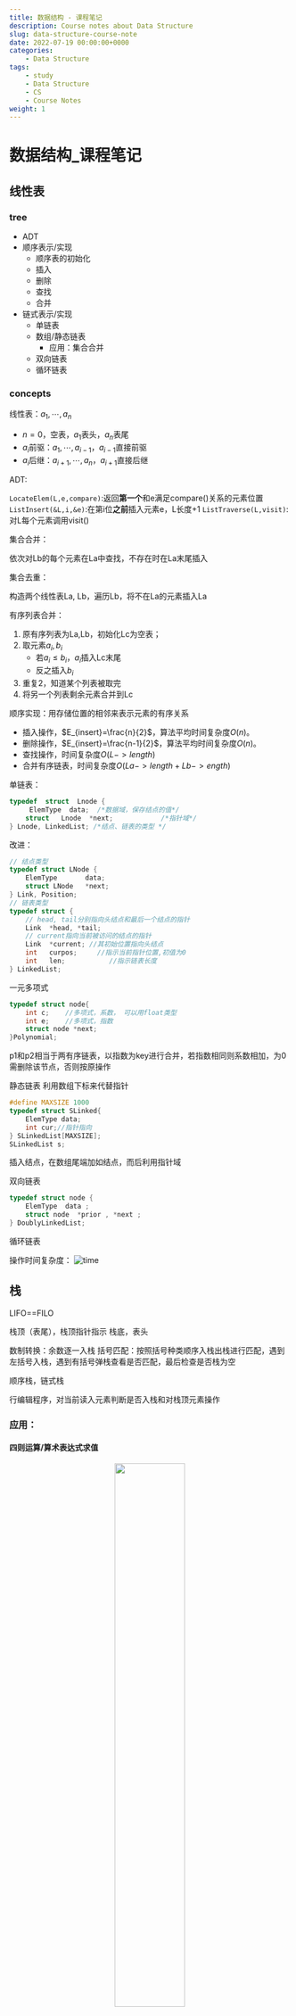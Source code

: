 ```yaml
---
title: 数据结构 - 课程笔记
description: Course notes about Data Structure
slug: data-structure-course-note
date: 2022-07-19 00:00:00+0000
categories:
    - Data Structure
tags:
    - study
    - Data Structure
    - CS
    - Course Notes
weight: 1
---
```


# 数据结构_课程笔记

## 线性表

### tree
 
- ADT
- 顺序表示/实现
    - 顺序表的初始化
    - 插入
    - 删除
    - 查找
    - 合并
- 链式表示/实现
    - 单链表
    - 数组/静态链表
        - 应用：集合合并
    - 双向链表
    - 循环链表

### concepts

线性表：$a_{1},\cdots,a_{n}$

- $n=0$，空表，$a_{1}$表头，$a_{n}$表尾
- $a_{i}$前驱：$a_{1},\cdots,a_{i-1}$，$a_{i-1}$直接前驱
- $a_{i}$后继：$a_{i+1},\cdots,a_{n}$，$a_{i+1}$直接后继

ADT:

`LocateElem(L,e,compare)`:返回**第一个**和e满足compare()关系的元素位置
`ListInsert(&L,i,&e)`:在第i位**之前**插入元素e，L长度+1
`ListTraverse(L,visit)`:对L每个元素调用visit()

集合合并：

依次对Lb的每个元素在La中查找，不存在时在La末尾插入

集合去重：

构造两个线性表La, Lb，遍历Lb，将不在La的元素插入La

有序列表合并：

1. 原有序列表为La,Lb，初始化Lc为空表；
2. 取元素$a_{i},b_{i}$
    - 若$a_{i}\leqslant b_{i}$，$a_{i}$插入Lc末尾
    - 反之插入$b_{i}$
3. 重复2，知道某个列表被取完
4. 将另一个列表剩余元素合并到Lc

顺序实现：用存储位置的相邻来表示元素的有序关系
- 插入操作，$E_{insert}=\frac{n}{2}$，算法平均时间复杂度$O(n)$。
- 删除操作，$E_{insert}=\frac{n-1}{2}$，算法平均时间复杂度$O(n)$。
- 查找操作，时间复杂度$O(L->length)$
- 合并有序链表，时间复杂度$O(La->length+Lb->ength)$

单链表：

```C
typedef  struct  Lnode {
     ElemType  data;  /*数据域，保存结点的值*/
    struct   Lnode  *next;            /*指针域*/
} Lnode, LinkedList; /*结点、链表的类型 */
```

改进：

```C
// 结点类型
typedef struct LNode {  
    ElemType       data;
    struct LNode   *next;
} Link, Position; 
// 链表类型
typedef struct {
    // head, tail分别指向头结点和最后一个结点的指针
    Link  *head, *tail; 
    // current指向当前被访问的结点的指针
    Link  *current; //其初始位置指向头结点
    int   curpos;     //指示当前指针位置,初值为0
    int   len;           //指示链表长度
} LinkedList;
```

一元多项式

```C
typedef struct node{
    int c;    //多项式，系数， 可以用float类型
    int e;    //多项式，指数
    struct node *next;
}Polynomial;
```
p1和p2相当于两有序链表，以指数为key进行合并，若指数相同则系数相加，为0需删除该节点，否则按原操作

静态链表
利用数组下标来代替指针

```C
#define MAXSIZE 1000
typedef struct SLinked{
    ElemType data;
    int cur;//指针指向
} SLinkedList[MAXSIZE];
SLinkedList s; 
```
插入结点，在数组尾端加如结点，而后利用指针域

双向链表

```C
typedef struct node {
    ElemType  data ;
    struct node  *prior , *next ;
} DoublyLinkedList; 
```

循环链表

操作时间复杂度：
![time](photos/time.png)

## 栈

LIFO==FILO

栈顶（表尾），栈顶指针指示
栈底，表头

数制转换：余数逐一入栈
括号匹配：按照括号种类顺序入栈出栈进行匹配，遇到左括号入栈，遇到有括号弹栈查看是否匹配，最后检查是否栈为空

顺序栈，链式栈

行编辑程序，对当前读入元素判断是否入栈和对栈顶元素操作

### 应用：

#### 四则运算/算术表达式求值

<center>
<image src="photos/stack_calculator.png" style="width:50%"></image>
</center>

02为新遇到的运算符

四则运算规则：
- 先乘除，后加减(brown)
- 同级运算顺序从左算到右(blue)
- 先算括号内，后括号外(red)

设置两个工作栈：
- `OPTR`：存放运算符，栈底元素为`#`
- `OPND`：存放运算数，即操作数和运算结果，初始为空

依次读入输入字符，分类存放，运算数直接进栈，若为运算符需根据优先级比较：
- `<`：运算符进栈，仅此步会存入运算符
- `=`：脱括号，continue
- `>`：栈顶运算符操作，进行运算，将结果入运算数栈，continue

二元运算符`BNF`定义：
- 表达式:=  操作数 运算符 操作数
- 操作数:=  简单变量|表达式
- 简单变量:= 标识符|无符号整数

表达式在计算机中表示：
- 前缀：`OP S1 S2`，对应先序遍历，运算规则：2连续操作数与前方最近操作数形成最小表达式
- 中缀：`S1 OP S2`，对应中序遍历
- 后缀/逆波兰：`S1 S2 OP`，对应后序遍历，运算规则：运算符与其前方2连续操作数构成最小表达式
    - 求值：遇到操作数进栈，遇到运算符连续推出两个操作数计算后结果压栈

中缀表达式转后缀：

表达式结束符:`#`
1. 设立运算符栈，`#`入栈，读入字符`ch`
2. 分情况：
    - 若`ch`为操作数，直接输出
    - 若`ch`为运算符，比较`ch`与栈顶运算符的优先级：
        - `ch`优先级高，则`ch`进栈
        - `ch`优先级低，栈顶运算符退栈输出，转[2]
        - 优先级相等，栈顶运算符退栈输出，若退出运算符非`(`，转[2]
3. 读入下一个字符`ch`，若`ch=='#'`且栈顶元素为`#`，即将空栈，转至[4]，否则转[2]
4. 结束，输出序列即为后缀表达式

优先级低靠近根节点，因此需要后输出

#### 迷宫

#### 递归

尾递归：在递归函数中递归调用为最后一条执行语句
单向递归：递归结束时答案已经算出

汉诺塔，递归实现，时间复杂度：$O(2^{n})$

递归可通过循环结构算法转化为非递归

### 队列

只允许在一端插入，另一端删除，FIFO
- 队头，允许删除；队尾，允许插入

链式表示：

```C
typedef struct Node {
        ElemType data;
        struct Node *next;
}QNode;
typedef struct {
    QNode *front;   //删除进行处
    QNode *rear;    //插入进行处
}LinkedQueue;
```

顺序表示：

```C
#define MAXQUEUESIZE   100
typedef  struct  queue {
    ElemType  Queue_array[MAXQUEUESIZE] ;
    int  front; // 队头指针
    int  rear;  // 队尾指针
    int  queueSize;     //队列空间的大小
}SqQueue;
```

- 入队：将新元素插入rear所指的位置，然后rear加1 
- 出队：删去front所指的元素，然后front加1并返回被删元素

假溢出：尾指针达到上界，无法入队，原因：头尾指针都不减

循环队列：头尾指针增加始终+1取模

队空和队满时，头尾指针均相等

solutions:（采用第三种）
- 增加一个计数器，记录队列中的元素个数(即队列长度)
- 增加一个标志位，区分队列是“空”还是“满”
- 少用一个元素空间，约定：以“队列头指针在队尾指针的下一个位置上”为队满的标志
    - (rear+1) % MAXQUEUESIZE == front
    - 即`rear`所指的单元格始终为空

定义：

```C
#define MAXQUEUESIZE   100
typedef  struct  queue {
    ElemType *base;  // 动态分配的存储空间
    int  front; // 队头指针，
            //若队列不空，指向队头元素
    int  rear;  // 队尾指针，若队列不空，
            //指向队列尾元素 的下一个位置
} CircularQueue;
```

应用：

杨辉三角：横向移动的队列，`next_row[i]=cur_row[i]+cur_row[i-1]`
迷宫：利用队列进行广度优先搜索，获得最短路径

无冲突日程安排：即将集合划分为若干互不相交的子集，每个子集内为无冲突元素
冲突可看作二元关系，于是冲突集合可写成矩阵`ConflictMatrix`，引入`clash[n]`记录与当前元素冲突的情况。

过程：
对首元素，写冲突数组clash[n]，对为0的元素，写其clash[n]，将其累加到原clash[n]上，取仍为0的元素即可。
而后清空，进行接下来几轮。

离散事件模拟

## 串

线性表，表中每个元素为字符

<string.h>中，串处理函数：

```C
char *gets(char *str) ； //从stdin中读取串
int puts(char *str) ； //向stdout输出串
int strlen(char *str); //返回串的长度
char *strcpy(char *dest, char *src); //复制串
char *strcat(char *dest, char *src); //联接串
int strcmp(char *str1, char *str2); //比较串，  s1<s2时返回负数，相等返回0，s1>s2时返回正数
char *strstr(char *str,char *substr); //返回子串首次出现的位置
strchr //检索并返回字符c在字符串s中第一次出现的位置
strrchr //检索并返回字符串s中最后一次出现给定字符c的位置
strspn //检索并返回在s1和s2中均有的字符个数
strpbrk //检索并返回两个字符串中首个相同字符的位置
strupr //将字符串s中的小写字母全部转换成大写字母，并返回转换后的字符串
strlwr //将字符串s中的大写字母全部转换成小写字母，并返回转换后的字符串
strtol //将字符串str转换成长整型数，并返回这个数
strtod //将字符串str转换成双精度数，并返回这个数
strdup //将字符串s复制到新建的位置
strrev // 将字符串逆置
strtok //将字符串分割成由定界符隔离的一个个片段
strncat //将字符串src中最多maxlen个字符复制到字符串dest中
strncmp //比较字符串s1与s2中的前maxlen个字符
strncpy //复制src中的前maxlen个字符到dest中
stricmp //以不区分大小写的方式比较字符串s1和s2,并返回s1-s2
strnicmp //以不区分大小写的方式比较字符串s1与s2中的前maxlen个字符
```

KMP:
令主串的长度是n，模式串的长度是m，则算法的时间复杂度：O(m+n)

```python
# 获取next数组
def get_next(T):
    i = 0
    j = -1
    next = [-1] * len(T)
    while i < len(T)-1:
        if j == -1 or T[i] == T[j]:
            i += 1
            j += 1
            next[i] = j
        else:
            # 回复j，来推进i
            j = next[j]
    return next

# 获取next_val数组
def get_next_val(T):
    i = 0
    j = -1
    next_val = [-1] * len(T)
    while i < len(T)-1:
        if j == -1 or T[i] == T[j]:
            # 匹配，则查找下一个
            i += 1
            j += 1
            if T[i] != T[j]:
                # 失配，则恢复到原先j处进行匹配
                next_val[i] = j
            else:
                # 同样模式，同样数值
                next_val[i] = next_val[j]
        else:
            # 失配，则回复j，来推进i
            j = next_val[j]
    return next_val

# KMP算法
def kmp(S, T):
    i = 0
    j = 0
    next = self.get_next(T)
    while i < len(S) and j < len(T):
        if j == -1 or S[i] == T[j]:
            i += 1
            j += 1
        else:
            # j = 0
            j = next[j]
    if j == len(T):
        return i - j
    else:
        return -1
```

## 数组

- 一维数组：向量
- 二维数组，考虑行序为主序/列序为主序
    - 行序为主序：`LOC(i,j) = LOC(0,0)+(i × n + j) × L`
    - 列序为主序：`LOC(i,j) = LOC(0,0)+(j × m + i) × L`
- 三维数组：以行序为主序：`LOC(i, j, k) = LOC(0,0,0)+(i × n × p + j × p + k) × L`

多维数组定义：

```C
Typedef struct{
     ElemType *base;
     int        dim;
     int       *bounds;     //数组各维的大小bi
     int       *constants; //数组映像函数常量基址ci
} Array;
```

特殊矩阵，例：
- 对称矩阵
- 三对角矩阵：只有主对角线及其上下两对角线有非零值
- 稀疏矩阵

压缩存储
- 下三角矩阵：
$$k=\begin{cases} \frac{i\times (i+1)}{2}+j, & i\geqslant j\\ \frac{j\times (j+1)}{2}+i, & i<j \end{cases}$$
- 三对角矩阵：
    - 三对角矩阵`A`压缩到数组`B`
    元素 A[i][j] 在`B`中位置：`k = 2 × i + j`
    在第 i 行前面，有 3 × i -1 个非零元素
    在第 i 行第 j 列前面，有 j – i +1 个非零元素
    - 数组`B`映射到三对角矩阵`A`

- 稀疏矩阵
    - 三元组顺序表/三元组表：矩阵转置
    - 行逻辑联接的顺序表：矩阵相乘
    - 十字链表：矩阵相加

---
三元组顺序表：

```C
 #define  MAXSIZE  12500
 typedef struct {
     int  i, j;            //该非零元的行下标和列下标
     ElemType  e; // 该非零元的值
 } Triple; // 三元组类型
typedef  struct {
     Triple  data[MAXSIZE + 1]; 
      int      mu, nu, tu; 
     //矩阵的行数、列数和非零元素个数
} TSMatrix;  // 稀疏矩阵类型

//非零元在表中按行序有序存储
//便于进行依行顺序处理的矩阵运算
```

### 稀疏矩阵

稀疏矩阵快速转置：
从a.data->b.data，希望直接知道转置后的三元组存放位置
加速转置速度，建立辅助数组 num和 cpot
- num[col]：记录矩阵转置前各列(即转置矩阵各行)非零元素个数
- cpot[col]：记录各列非零元素在转置三元组表中开始存放位置
对每个非零元的列值col，可立刻找到位置cpot[col]进行交换操作

```C
for (col=0; col<M.nu; ++col)  num[col] = 0;
for (t=0; t<M.tu; ++t)  ++num[M.data[t].j];
cpot[0] = 0;
for (col=1; col<M.nu; ++col)
    cpot[col] = cpot[col-1] + num[col-1];
```

时间复杂度为O(M.nu+M.tu)

---
行逻辑链接的顺序表

需随机存取某一行中的非零元
增加一个数据成员rpos，指示各行第一个非零元素的位置

取元素：

```C
ElemType Value(RLSMatrix M, int r, int c) {
     //给定行和列坐标(r, c)，求取矩阵元素的值
     p = M.rpos[r]; 
     while (M.data[p].i==r && M.data[p].j < c) 
              p++;
      if (M.data[p].i==r && M.data[p].j==c)
             return M.data[p].e;
      else return 0;
} // value
```

### 十字链表

```C
typedef struct OLNode{
    int i, j;
    ElemType    e;
    struct OLNODE  *right, *down;
} OLNode, *Olink;

typedef struct{
    //行和列链表 头指针向量的基址
    Olink   *rhead, *chead;
    in mu, nu, tu;
} CrossList
```

建表方法：
1. 初始化行/列链表
2. 行插入
    - 若`rhead[i]`为空或首元素j更大，插在此处
    - 沿着`rhead[i]`寻找插入位置
3. 列插入
    - 若`chead[j]`为空或首元素j更大，插在此处
    - 沿着`chead[j]`寻找插入位置

十字链表进行矩阵加法：
`pa, pb`分别指向矩阵A和B中行值相同的两个结点；
1. 若`pa==NULL`或`pa->j > pb->j`，则在A链表中插入值$b_{ij}$的结点，改变同行前一个结点`right`域的值，以及同一列前一个结点`down`域的值
2. 若`pa->j < pd->j`，只需将`pa`指针后移
3. 若`pa-j == pb->j`
    - 若`pa->e + pb->e !=0`，直接修改`pa->e`即可
    - 否则删除`pa`结点，改变同行前一个结点`right`域的值，以及同一列前一个结点`down`域的值


## 广义表

任何一个非空广义表LS = ( a1, a2, …, an)均可分解为：
- 表头  Head(LS) = a1
- 表尾  Tail(LS) = (a2, …, an) 

表头表尾分析法：

```C
typedef enum {ATOM, LIST} ElemTag;
typedef struct GLNode {    
    ElemTag tag; // ATOM or LIST
    union { //原子结点和表结点的联合部分
        AtomType atom;              
        struct {struct GLNode *hp, *tp;} ptr;
        //ptr.hp, ptr.tp指向表结点的表头、表尾
    }
} *Glist;
```

形式例：`Tag=0|atom`, `Tag=1|hp|tp`

子表分析法：

```C
typedef enum {ATOM, LIST} ElemTag;
typedef struct GLNode {    
    ElemTag tag; // ATOM or LIST
    union { //原子结点和表结点的联合部分
        AtomType atom;              
        struct GLNode *hp;//指向子表的指针
     };
     struct GLNode *tp;
    //指向同一层下一个表元素结点的指针
} *Glist;
```

形式：`Tag=0|atom|tp`，`Tag=1|hp|tp`

m元多项式：

```C
typedef struct MPNode {    
     ElemTag  tag; 
     int            exp; //指数域
     union {    //原子结点和表结点的联合部分
          float   coef;   //系数域              
    struct MPNode *hp;
     };
     struct MPNode *tp;//相当于线性链表的next
} *Mplist;      //m元多项式广义表类型定义
```

按照某个元素为主元进行提取，而后对系数建立子表
形式例：`Tag=1|exp|hp|tp`，`Tag=0|exp|coef|tp`

`sever(str,hstr)`类似`strtok`，将`str`第一个","前的子串赋给`hstr`，若无","则整个赋值，str变到","之后的串，若无则为NULL
且同时要求`hstr`内的括号需匹配

建立广义表：
CreateGList(GList &L, SString S)
- 若S为"()"，则建立空表
- 否则：
    - 建立表结点
    - 若S长度为1，创建单原子表
    - 否则创建List，脱外层括号
        - 重复建立n个子表，每次用sever取子串，建立子表到p->ptr.hp
        - 若表尾不空，则该结点仍为List，p插在后面ptr.tp

## 树

- 广义表表示法
- 树形表示法
- 文氏图
- 目录结构表示法

结点，孩子，双亲，兄弟，堂兄弟（双亲在同一层），祖先（根结点到该结点路径上所有结点），子孙（某结点的孩子与孩子的子孙）

- 结点的度：拥有子树的数量
    - 度为m的树称为m叉树
    - 叶结点：度为0的结点，终端
    - 分支结点：非叶结点
- 树的宽度：max{每层结点数量}
- 结点之间路径：结点之间所经分支+结点
- 结点的层次/深度：根结点位于第1层，若某结点在第i层，子树根结点在第i+1层
- 结点的高度：叶结点高度为1，若某结点在第i层且有双亲，则双亲在第i+1层
    - 高度定义与深度相反
- 树的深度：树中叶结点的最大层次
- 树的高度：根结点的高度

满m叉树：深度为k且有$2^{k}-1$个结点的二叉树称为满二叉树，每一层的结点数都为最大结点数
完全m叉树：空的叶结点只可能在最下两层，且倒数第二层的叶结点只可能在右边
满m叉树一定是完全m叉树

二叉树的性质：
- 性质1 ：若二叉树结点的层次从$1$开始, 则在二叉树的第$i$层($i\geqslant 1$)最多有$2^{(𝒊−𝟏)}$ 个结点
- 性质2：深度为$k(k\geqslant 1)$的二叉树最少有$k$个结点，最多有$2^{k}-1$个结点
- 性质3：对任何一棵二叉树，如果其叶结点有$n_0$个，度为$2$的非叶结点有$n_2$个, 则有：$n_{0}=n_{2}＋1$

满二叉树除叶结点外的结点度均为2
深度为$k$且有$2^k-1$个结点的二叉树

完全二叉树

顺序存储，按行序遍历二叉树查看结点

链式存储
二叉链表：
左右孩子指针
```C
typedef struct BiTNode { 
    // 结点结构
    TElemType      data;
    struct BiTNode  *lchild, *rchild;
    // 左右孩子指针
} BiTree;
```
三叉链表：
添加双亲结点指针：
```C
typedef struct TriTNode { 
    // 结点结构
    TElemType       data;
    struct TriTNode  *lchild, *rchild; 
    //左右孩子指针
    struct TriTNode  *parent;  
    //双亲指针 
} TriTree; 
```

二叉树遍历：
顺序对根的位置而言
先序：根左右
中序：左根右
后序：左右根

先序遍历：
若二叉树为空，则空操作
否则
访问根结点 (D)
先序遍历左子树 (L)
先序遍历右子树 (R)

中序遍历 (Inorder Traversal)
若二叉树为空，则空操作
否则，
中序遍历左子树 (L)
访问根结点 (D)
中序遍历右子树 (R)

后序遍历 (Postorder Traversal)
若二叉树为空，则空操作
否则，
后序遍历左子树 (L)
后序遍历右子树 (R)
访问根结点 (D)

非递归描述：

中序遍历：
1. p=树根
2. p不空，p入栈，p=p的左孩子，重复2直到p空
3. 若栈不空，则访问栈顶元素，p=栈顶元素的右孩子，执行2

层序遍历，采用队列：
p=树的根
当p不空时：入队列，否则返回
当队列不空时：取队头并访问，并将其非空左右孩子入队列

先序输入建立二叉链表：
CreateBiTree(BiTree &T)
1. 读取输入
2. 若表示空树，则`T=NULL`
3. 否则
    - 给T分配空间
    - T->data由输入确定
    - CreateBiTree(T->lchild)
    - CreateBiTree(T->rchild)


例：

表达式树：
前缀，中缀，后缀

线索二叉树

线索：指向数据元素前驱和后继的指针

`lchild|ltag|data|rtag|rchild`
两标志位指示孩子是前驱还是后继线索

```C
typedef enum { Link, Thread } PointerThr;  
    //Link==0，表示是指针，
    //Thread==1，表示是线索
typedef struct BiThrNod {
    TElemType        data;
    struct BiThrNode  *lchild, *rchild; //左右指针
    PointerThr         LTag, RTag;    //左右标志
} BiThrNode, *BiThrTree;
```

而后遍历过程不需要栈，在原叶结点处直接访问线索所指

中序遍历：
结点的后继应是遍历其右子树访问的第一个结点，即右子树最左下的结点；
结点的前驱：左子树最右下的结点

线索化：
- 左子树线索化
- 利用pre指示上轮访问过的结点，p表示当前结点，则将他们指针互指即可
- pre=p
- 右子树线索化

树采用二叉链表表示法，即孩子兄弟表示法时，将其看作二叉树可得树等价的二叉树
对多棵不相交的树组成的森林，树根可作为右子树连接到一起，整体形成二叉树

Huffman树

树的路径长度：从树根到每个结点路径长度之和
结点带权
带权路径长度：$WPL = \sum_{k=1}^{n} \omega_{k} l_{k}$

前缀编码：二叉树，左结点0，右为1，只有最后一个结点在右叶子，其余都在左叶子

Huffman树：带权路径长度最小，权值越大的结点离根越近

Huffman树中没有度为1的结点，树中任意非叶子结点都有2个孩子，这类树又称为满或正则或严格二叉树(regular/strict binary tree)
一棵有n个叶子结点的Huffman树共有2n-1个结点 

贪心算法：
由n棵二叉树的集合F开始：
1. 每次选取权值最小的二叉树作为左右子树构造新二叉树，设置根结点权值为左右子树根权值之和
2. 删去原先
3. 加入F
4. 返回1，直到F为一棵树

```C
//用三叉静态链表表示Huffman树
typedef struct{
    char data;
    int weight;
    int parent, lchild, rchild;
} HTNode;
typedef struct{
    HTNode elem[MAXNum];
    int num, root;
    //num:叶结点数，root:根
}
```

### 回溯法

回溯法求解过程：先序遍历

例：
求幂集，幂集元素可以表示在二叉树中，左向表示取，右向表示舍，求幂集元素即为先序遍历此二叉树

### 树的计数

具有$n$个结点不同形态的树有多少棵

二叉树相似：形态相同
等价：数据元素相同

$n$个结点不相似的二叉树有$\frac{1}{n+1} C_{2n}^{n}$棵

## 图

n个图结点
- 完全图：有$\frac{1}{2} n(n-1)$条边的无向图
- 稀疏图：有很少边或弧
- 稠密图：反之

带权图：网
子图：包含原图的部分边和结点

无向图中，$(v,v')\in E$，则$v,v'$互为邻接点，边$(v,v')$依附于$v,v'$，或称相关联，顶点$v$的度$TD(v)$为与其相关联边的数目
有向图定义入度和出度

路径，回路

无向图中若$v,v'$存在路径，则为连通的，若途中任意两个顶点连通，则图是连通图。连通分量，为无向图中极大连通子图

有向图中，若$v_{i},v_{j}$互相存在路径，则称其为强连通图，极大强连通子图为强连通分量

连通图的生成树为一个极小连通子图，含有途中全部顶点，但只有$n-1$条边，构成树
若在生成树上再添加一条边，则会产生环路

有向图，生成森林，含有全部结点但只有足以构成不相交有向树的弧

### 图的存储结构

#### 数组表示法

图的邻接矩阵，判断任意两个顶点之间是否有边
网的邻接矩阵：$$A[i][j]=\begin{cases} & \omega_{i,j}, <v_{i},v_{j}> \in VR \\ & \infty, otherwise \end{cases}$$

#### 邻接表

链式存储

头结点
data|first arc
:-:|:-:

表结点
adjvex|next arc|info
:-:|:-:|:-:
对应头结点的一条边所指顶点信息

邻接表：
头结点$\rightarrow$表结点$\rightarrow$表结点

逆邻接表：
为了便于确定顶点入度，有向图中，建立指向顶点的结点信息

<center>
    <img src="photos/adjtable.png" width="60%" />
</center>

#### 十字链表

有向图

顶点结点
data|first in|first out
:-:|:-:|:-:

first in，以该顶点为弧头的首个结点
first out，以该顶点为弧尾的首个结点

弧结点
tail vex|head vex|hlink|tlink|info
:-:|:-:|:-:|:-:|:-:

hlink指向弧头相同的下个结点，tlink指向弧尾相同的下条弧

![orthlist](photos/orthlist_directed_G.png)

#### 邻接多重表

无向图

边结点表示：
mark|ivex|ilink|jvex|jlink|info
:-:|:-:|:-:|:-:|:-:|:-:

mark，标志域，标记是否被搜索
ivex,jvex，该边依附的两个顶点在图中的位置
ilink,jlink，下条依附于ivex/jvex的边

顶点结点
data|first edge
:-:|:-:

first edge，第一条依附于该顶点的边

<center>
    <img src="photos/adjmultitable.png" width="50%"/>
</center>

### 图的遍历

#### DFS，深度优先

类似于树的先根遍历

```C++
bool visited[MAX];  // 访问标志

void DFSTraverse(Gragh G /* , func */){
    /* func */
    for(v = 0; v < G.vexnum; ++v){
        visited[v] = false;
    }
    for(v = 0; v < G.vexnum; ++v){
        if(!visited[v]){
            DFS(G,v);
        }
    }
}

void DFS(Gragh G, int v){
    visited[v] = true;
    /* Func */
    for(w = FirstAdjVex(G,v); w >= 0; w = NextAdjVex(G,v,w)){
        if(!visited[w]){
            DFS(G, w);
        }
    }
}
```
二维数组存储，时间复杂度$O(n^{2})$
邻接表存储，时间复杂度$O(n+e)$

#### BFS，广度优先搜索

类似树的层序遍历，先访问点的所有邻接点

```C++
void BFSTraverse(Graph G, /* Func */){
    for(v = 0; v < G.vexnum; ++v){
        visited[v] = false;
    }
    deque<int> Q;
    for(v = 0; v < G.vexnum; ++v){
        if(!visited[v]){
            visited[v] = true;
            /* Func */
            Q.push_back(v);
            while(!Q.empty()){
                u = Q.pop_front();
                for(w = FirstAdjVex(G,u); w >= 0; w = NextAdjVex(G,u,w)){
                    if(!visited[w]){
                        visited[w] = true;
                        /* Func */
                        Q.push_back(Q, w);
                    }
                }
            }
        }
    }
}
```

### 图的连通性

#### 无向图

连通图只需从一个结点DFS/BFS即可遍历所有节点
非连通图需多个顶点触发，每次遍历连通分量的顶点集

无向图深度优先搜索，建立深度优先生成森林最左孩子、右兄弟链表

```C++
void DFSForest(Graph G, CSTree &T){
    T = nullptr;
    for(v = 0; v < G.vexnum; ++v){
        visited[v] = false;
    }
    for(v = 0; v < G.vexnum; ++v){
        if(!visited[v]){
            p = new CSNode;
            *p = {GetVex(G,v), nullptr, nullptr};
            if(!T){
                T = p;
            }
            else{
                q->nextsibling = p; // 前一棵根的兄弟
            }
            q = p;
            DFSTree(G, v, p);
        }
    }
}

void DFSTree(Graph G, CSTree &T){
    visited[v] = true;
    first = true;
    for(w = FirstAdjVex(G,v); w >= 0; w = NextAdjVex(G,v,w)){
        if(!visited[v]){
            p = new CSNode;
            *p = {GetVex(G,w),nullptr,nullptr};
            if(first){
                T->lchild = p;
                first = false;
            }
            else{
                q->nextsibling = p;
            }
            q = p;
            DFSTree(G,w,q);
        }
    }
}
```

#### 有向图

十字链表存储
求强连通分量步骤：
1. 在有向图G上，从某定点出发沿以其为尾的弧进行DFS，并按搜索顺序将顶点排列起来，因此修改原DFS代码：
    - 在进入`DFSTraverse`函数时进行计数变量初始化，加`count = 0`
    - 在退出`DFS`函数是将完成搜索的顶点号记录在辅助数组`finished[vexnum]`中，即加`finished[++count] = v`
    - (C++直接push_back)
    - 即逆后序入栈
2. 从最后完成搜索的顶点出发，沿着以该顶点为头的弧进行逆向DFS，若此遍历不能访问有向图所有顶点，则从余下顶点中最后完成的顶点出发，逆向DFS

每次第二步访问到的顶点集便是有向图G中一个强连通分量顶点集

第二步实质：
1. 构造有向图$G_{r}$，拥有与$G$相反的弧
2. 在$G_{r}$上，从逆初始点DFS，则森林中每棵树的顶点集为G强连通分量的顶点集

#### 最小生成树

代价最小的生成树

##### Prim算法

$N=(V,\{E\})$为连通网，$TE$最小生成树边的集合

从$U=\{u_{0}\},(u_{0}\in V), TE =\{\}$开始，重复执行：
- 在**所有**$u\in U,v\in V-U$的边$(u,v)\in E$中找一条代价最小的彼岸并入集合$TE$，同时$v_{0}$并入$U$，直到$U=V$为止

需设辅助数组`closedge`，记录$U$到$V-U$具有最小代价的边，对每个顶点$v_{i}\in V-U$，辅助数组中存在相应分量`closedge[i-1]$，包含两个域：
- `.lowestcost`$=\min\{cost(u,v_{i})\}$
- `.vex`存储该边依附在U中的顶点

##### Kruskal算法

每次选不构成回路的最小边

判断是否形成回路，利用一维数组`vSet[]`存放每个顶点所在连通分量的编号，若相等则两点处于同一连通分量，形成回路

初始`vSet[]`为各点编号，若连接两边，则将两顶点连通分量合并（一个点的换成另一个点的）

时间复杂度$O(e\log{e}+n^{2})$

#### 关节点和重连通分量

关节点：删去顶点`v`和与其相关联的各边后，将图的一个连通分量分割为多个连通分量（出现互不连通的点集），则该顶点为关节点
重连通图：无关节点的连通图

深度优先生成树可得两类关节点特性：
1. 若生成树的根有两棵或两棵以上的子树，则根节点比为关节点，因为删去后将有生成森林
2. 若生成树某非叶子结点`v`，其某棵子树的根和子树其他结点没有指向`v`祖先的回边

核心：将会使子树孤立起来

对生成树任意顶点，孩子结点为它之后搜索到的邻接点
双亲结点和回边连接的祖先结点为它之前搜索到的邻接点

重新定义`visited[v]`：DFS遍历连通图时访问顶点`v`的次序号，DFS前序序列的序号
定义：
$$low(v) = \min\{visited[v],low[w],visited[k]\}$$

- `w`为顶点`v`在DFS生成树上的孩子结点
- `k`为顶点`v`在DFS生成树上回边链接的祖先结点
- $(v,w)\in Edge$
- $(v,k)\in Edge$

若对于某个顶点`v`，存在孩子结点`w`，$low[w] \geqslant visited[v]$，则`v`必为关节点，因为它表明`w`及子孙均无指向祖先的回边

![gentree](photos/gentree.png)
![gentree_dfs](photos/gentree_dfs.png)

### 有向无环图

描述表达式

无向图判断环：DFS过程中遇到回边

#### 拓扑排序

由某个集合上一个偏序得到全序

偏序：若集合上关系R满足自反，反对称，传递
全序，若R为偏序，且对每个$x,y\in X$，必有$xRy, yRx$

例：课程有先决条件

表示活动间优先关系的有向图成为AOV网，i到j有一条有向路径，则i为j的前驱，j为i的后继，路径为弧的时候加上`直接`

AOV网中不该出现有向环

拓扑排序：
1. 在有向图中选择一个没有前驱的顶点，输出
2. 从图中删除该顶点及所有以它为尾的弧
3. 重复1,2，知道全部顶点均已输出，或当前图中不存在无前驱的顶点为止，后者说明有向图存在环

邻接表存储，头结点中增加存放顶点入度的数组`indegree`

```
对各个顶点求入度indegree[0:vexnum-1]
建零入度顶点栈S
入度为0者进栈
输出顶点计数，使用count

当栈不空{
    弹栈，输出该顶点，计数
    对该顶点每个邻接点入度-1
    入度为0者进栈
}

若count<G.vexnum，则有向图存在回路
```

#### 关键路径

AOE网，边表示活动，带权的有向无环图，边权表示活动持续时间

开始到结束最长路径：关键路径

决定结束事件最早发生时间

开始点$v_{1}$，从$v_{1}$到$v_{i}$的最长路径长度：$v_{i}$的最早发生时间
也即所有以$v_{i}$为尾弧的最早开始时间

e(i)，活动$a_{i}$最早开始时间，l(i)，活动$a_{i}$的最迟开始时间，l(i)-e(i)为时间余量

e(i)=l(i)的活动为关键活动

活动$a_{i}$由弧$<j,k>$表示，因此最早发生时间ve(j)，最迟发生时间vl(j)，持续时间dut(<j,k>)：
$$e(i)=ve(j)$$$$l(i)=vl(k)-dut(<j,k>)$$
求ve(i)和vl(j)分两步：
1. 从ve(0)=0开始向后递推
$$ve(j)=\max\limits_{i}\{ve(i)+dut(<i,j>)\}$$
2. 从vl(n-1)=ve(n-1)开始向前递推
$$vl(j)=\min\limits_{i}\{vl(j)-dut(<i,j>)\}$$

递推公式必须在（逆）拓扑有序条件下进行

求关键路径算法：
1. 输入e条弧<j,k>，建立AOE-网的存储结构
2. 从$v_{0}$出发，令ve[0]=0，按拓扑有序求其余顶点最早发生时间ve[i]，若拓扑有序判断存在环，则拒绝
3. 从$v_{n}$出发，令vl[n-1]=ve[n-1]$，按逆拓扑有序求其余各顶点的最迟发生时间vl[i]
4. 根据各顶点的ve和vl值，求每条弧s的最早开始时间e(s)和最迟开始时间l(s)，若某条弧满足条件e(s)=l(s)，则为关键活动

![topo](photos/topo.png)

### 最短路径

Dij算法：
1. 假设带权的邻接矩阵arcs表示带权有向图，arcs[i][j]表示弧$<v_{i},v_{j}>$上的权值，若弧不存在，则权值为$\infty$
S表示从v出发最短路径重点集合，初始态$\varnothing$
2. 选择$v_{j}$，使得：$$D[j]=\min\{D[i]|v_{i}\in V-S\}$$
$v_{j}$为当前求得的一条从v出发的最短路径终点，$$S=S\bigcup \{j\}$$
3. 修改从v出发到集合V-S上任意顶点$v_{k}$可达的最短路径长度
若$D[j]+arcs[j][k]<D[k]$，则修改$D[k]$为$D[k]=D[j]+arcs[j][k]$
4. 重复2,3共n-1次，求得最短路径依路径长度递增序列

![dij](photos/dij.png)

### 思考题

#### 拓扑排序
- 成功仅限于有向无环图
- 任何有向无环图的顶点都可以排到拓扑有序序列中，且拓扑序列不唯一
- 若有向图邻接矩阵中对角线以下元素均为0，则改图拓扑排序序列必存在（必无环）
- 在拓扑排序序列中任意两个相继排列的顶点$v_{i}$和$v_{j}$在有向无环图中未必存在路径
- DFS图每次递归结束并退出时将当前顶点入队，记录了拓扑有序序列，前提是图中无环

#### 图的最短路径
- 有向图中从一个顶点到另一个顶点最短路径未必唯一
- 求单源最短路径的Dij算法同样适用于有回路的带权有向图
- 带权有向图的最短路径一定是简单路径（无环）

#### 最小生成树
- 若带权无向连通图上所有变权重互不相同，Prim/Kruskal算法构造出的最小生成树唯一
- 只要带权无向连通图中有权重相同的边，最小生成树也可能唯一（因为权重大可能不会选入）
- 当带权连通图上具有相同较小权重的几条边形成回路时，可能生成不同最小生成树

## 动态存储管理

### 可利用空间表

tag|size|link|space|
:-:|:-:|:-:|:-:

`tag`为0时，空闲块，`tag`为1时占用块

- 首次拟合，找到第一个大小满足的空闲块分配
- 最佳拟合
- 最差拟合

### 边界标识法

head|foot|llink|tag|size|rlink|space|uplink|tag
:-:|:-:|:-:|:-:|:-:|:-:|:-:|:-:|:-:

注意到头的指针要指回形成环

分配算法
首次拟合
从表头指针pav所指结点起，于可利用空间表中查找，找到第一个容量不小于请求分配的存储量n的空闲块即可分配

回收算法
查找左右临近空闲块是否直接连接，若是则直接合并

看题时候直接计算首尾地址，方便判断是否合并

### 伙伴系统

无论是占用块还是空闲块，大小均为2的k次幂，

头结点从上至下依次表明该行块的大小

![buddy](photos/buddy.png)

分配算法
提出大小为n的内存请求时，在可利用表上寻找结点大小与n匹配的字表，若非空一部分分配（刚好满足$2^{k}\geqslant n$的），一部分插入子表

回收算法
需查找伙伴空闲块，一起合并为大的
伙伴空闲块是由同一大块分裂出的小块
初始地址p，大小$2^{k}$的内存块，其伙伴的起始地址：
$$buddy(p,k)=\begin{cases} & p+2^{k}, p\pmod{2^{k+1}}=0 \\ 
                           & p-2^{k}, p\pmod{2^{k+1}}=2^{k}
              \end{cases}$$

## 查找

查找表：同一类型数据元素构成的集合
关键字：数据元素中某个数据项的值，可以标识一个数据元素，若可唯一标识，则关键字为主关键字
查找

性能分析：
平均查找长度：$$ASL=\sum\limits_{i=1}^{n}P_{i}C_{i}$$
$P_{i}$为查找表中第i个记录的概率，$\sum\limits_{P_{i}}=1$

对树而言，采用PH值：$$PH = \sum\limits_{i=1}^{n}\omega_{i}h_{i}$$
$h_{i}$为第i个结点在二叉树上的层数，权$\omega_{i}=c p_{i}$，c为常量，$p_{i}$为查找概率

### 顺序查找

查找都成功
$$ASL_{SS}=\frac{n+1}{2}$$
查找成功/不成功等可能性：
$$ASL_{SS}=\frac{3n+3}{4}$$

### 有序表查找

#### 折半查找

![half_search](photos/half.png)

$$ASL_{bs}=\frac{n+1}{n}\log_{2}{(n+1)}-1$$

#### 静态树表

PH最小的二叉树：静态最优查找树
PH值在同样权值二叉树中最小：次优查找树

已知：含有关键字的记录序列$(r_{l},r_{l+1},\cdots,r_{h})$，其中$r_{l}.key<\cdots < r_{h}.key$，每个记录权值：$\omega_{l},\cdots ,\omega_{h}$

构造次优查找树方法：
- 首先在构造根节点，求$i(i\in [l,h])$使得：$$\Delta P_{i} = |\sum\limits_{j=i+1}^{h} \omega_{j} - \sum\limits_{j=l}^{i-1} \omega_{j}|$$
取最小值，即左右权值和的差最小
- 而后对左右子序列分别构造两棵次优查找树，分别设为$r_{i}$左子树和右子树

构造时间复杂度$O(n\log n)$，查找过程类似折半查找，比较关键字个数不超过树深，平均查找长度$O(\log{n})$

#### 分块查找

先查找记录所在块，而后在块内顺序查找

长度为$n$的表均匀分为$b$块，每块内$s$个记录，
$$ASL_{bs} = L_{b}+L_{W} = \frac{b+1}{2}+\frac{s+1}{2} = \frac{1}{2}(\frac{n}{s}+s)+1$$
可用折半查找确定块，将更快

### 动态查找表

#### 二叉排序树

空树或具有下列性质二叉树：
1. 若左子树不空，则左子树上所有节点值均小于根节点值
2. 若右子树不空，则右子树上所有节点值均大于根节点的值
3. 左右子树为二叉排序树

查找过程：小于key数据查找左子树，大于的数据查找右子树

查找不成功时根据和当前父结点的关系，选择插入左叶子还是右叶子

删除节点：
1. 若*p结点为叶结点，左右子树均为空，由于删去叶子结点不破坏整棵树的结构，则只需修改其双亲结点指针即可
2. 若*p结点只有左子树或右子树，若\*p为左子树，只要令左子树或右子树成为其双亲结点的左子树即可，否则为右子树
3. 若*p左右子树均不空
    - 若*p为左子树，令\*p左子树为\*f（\*p父结点）左子树，\*p的右子树为\*s（\*p最右上子树）的右子树
    - 若*p为右子树，则\*p左子树为\*f（\*p父结点）右子树，\*p的右子树为\*s（\*p最右上子树）的左子树

ASL是$O(\log{n})$的，随机意义下，还需转换AVL树

#### 平衡二叉树

AVL树：为空树或具有如下性质二叉树：
- 左右子树为AVL树，且左右子树深度之差绝对值不超过1

平衡因子BF：左子树深度-右子树深度，只能为-1,0,1

假设二叉排序树引插入结点失衡的最小子树根节点指针为a，则失衡后调整的规律：
1. 单向右旋，左子树失衡
2. 单向左旋，右子树失衡
3. 双向旋转（先左后右），左子树的右子树失衡
4. 双向旋转（先右后左），右子树的左子树失衡

对旋转，只需根据二叉排序树性质确定旋转后子树的位置，注意排序树的性质仍然满足

<center>
    <img src="photos/AVL_rotate.png" width="50%"/>
</center>

查找时间复杂度$O(\log{n})$

#### B-树

B-树，平衡的多路查找树

m阶B-树，或为空树，或为满足下列特性的m叉树：
1. 树中每个节点至多m棵子树
2. 若根节点非叶子结点，则至少有两棵子树
3. 除根节点外的所有非终端节点至少有$\lceil \frac{m}{2} \rceil$棵子树
4. 所有非终端节点包含信息数据：$(n,A_{0},K_{1},A_{1},\cdots,K_{n},A_{n})$，$K_{i}$为关键字，且$K_{i}<K_{i+1}$；$A_{i}$为指向子树根节点的指针，且指针$A_{i-1}$所指子树中所有结点的关键字均小于$K_{i}$，
5. 所有叶子结点出现在同一层次上，视为空节点

相当于每一层每一个结点都是有序的，直接按层查找是否属于某一块，而后向下递归查找

插入：从空树开始插入结点，若每个结点关键字个数超过m-1，则节点进行分裂，
若为叶结点，则将一个结点上移，而后插空
若为非叶结点，若父结点有空，可上移，否则直接拆开作为子结点

注：所有要按照大小来操作

![insert_B](photos/insert_B.png)
![insert_B_2](photos/insert_B_2.png)

删除关键字：找到关键字所在结点，删除之，除非为最下层非终端结点，要进行合并操作；
若删除节点$K_{i}$不在最下层，只需将指针$A_{i}$所指子树的最小关键字（右子树最左上结点）替换$K_{i}$，删除该结点即可；
因此只需讨论最下层结点
(m为阶)
1. 被删关键字所在结点中关键字数目不小于$\lceil \frac{m}{2} \rceil$，则只需从该结点中删去该关键字和相应指针
2. 被删关键字所在结点中关键字数目等于$\lceil \frac{m}{2} \rceil$，而与该结点相邻的右（左）兄弟结点中关键字数目大于$\lceil \frac{m}{2} \rceil$，则需将兄弟结点最小（大）的关键字上移至双亲结点，双亲结点中小于（大于）的相邻结点下移至被删关键字结点。**相当于在不满结点中删除结点，要进行左旋或右旋**
3. 被删关键字所在结点及其兄弟结点关键字数目等于$\lceil \frac{m}{2} \rceil$（都不满），将父结点对应的$K_{i}$与$A_{i}$合并至兄弟结点中

![delete_raw_tree](photos/delete_raw_tree.png)
![delete_B](photos/delete_B.png)

#### $B^{+}$树

m阶$B^{+}$树和B树的差异在于：
1. n棵子树结点中包含n个关键字
2. 所有叶子结点包含全部关键字的信息，及指向含这些关键字记录的指针，且叶子结点本身依关键字的大小自小而大顺序链接
3. 所有非终端节点看作索引部分，结点中仅含其子树（根节点）中最大（最小）关键字

查找/插入/删除过程类似，但总需要到叶子结点

#### 键树

数字查找树

每个结点只含有组成关键字的符号，字典法

存储结构：
1. 双链树，孩子兄弟链
    - 分支结点3个域：`symbol`,`first`,`next`

<center><img src="photos/double_chain.png" width="50%" /></center>

查找：对往下走，错往右走

2. Trie树，树的多重链表
    - 若从某结点到叶结点都只有一条路径，则被压缩为叶结点

![Trie](photos/Trie.png)

查找：在结点表中逐个查找

#### 哈希表

##### 哈希函数

###### 构造方法

1. 直接定址法

取关键字或关键字某个线性函数为哈希地址
$$H(key) = key$$或$$H(key) = a\cdot key + b$$

2. 除余取留法

$$H(key) = key\pmod{p},p\leqslant m$$

###### 处理冲突

1. 开放定址法

$$H_{i} = (H(key) + d_{i}) \pmod{m},i=1,2,\cdots,k(k\leqslant m-1)$$

$H(key)$为哈希函数，$m$为哈希表表长，$d_{i}$为增量序列
增量序列可选$1,2,\cdots$（线性探测），或$1,4,9,\cdots$（二次探测），或伪随机序列

2. 再哈希法

3. 链地址法

所有关键字为同义词记录储存在同一线性链表`Chain ChainHash[m]`，凡哈希地址为$i$的记录都插入头指针为`ChainHash[i]`的链表中

3. 建立公共溢出区

##### 性能分析

###### 装填因子

$$\alpha = \frac{表中填入记录数}{哈希表长}$$

###### 成功查找

线性探测再散列
$$ASL_{nl}\approx \frac{1}{2}(1+\frac{1}{1-\alpha})$$
随机探测再散列、二次探测再散列
$$ASL_{nr}\approx -\frac{1}{\alpha}\ln{(1-\alpha)}$$
链地址法
$$ASL_{nc}\approx 1+\frac{\alpha}{2}$$

## 内部排序

含$n$个记录的序列
$$\{R_{1},R_{2},\cdots,R_{n}\}$$
对应关键字序列（值序列）
$$\{K_{1},K_{2},\cdots,K_{n}\}$$
假设$K_{i}=K_{j},(i\neq j)$，若排序后$R_{i},R{j}$的先后顺序和排序前相同，则称排序方法稳定；否则若顺序相反，则排序方法不稳定

稳定排序|Exp
:-:|:-:
冒泡排序|遇到相等元素不会交换
插入排序|遇到相等元素不会插入
归并排序|递归分为短序列，因此相等元素前后位置不变
基数排序|依然是相等元素不会交换排序

不稳定排序|Exp
:-:|:-:
选择排序|选择后，前面的会被交换到后面，可能会在相等元素的后面
快速排序|依然是在相等元素不参与的情况下调整元素位置
希尔排序|按照步长跳跃，因此可以在相等元素不参与情况下调整位置
堆排序|有的父结点交换了某元素，另一个未交换

### 插入排序

#### 直接插入排序

直接遍历找到已排好序列中适配当前的位置，插入

时间复杂度$O(n^{2})$

#### 折半插入排序

查找适配位置使用折半查找

#### 2-路插入排序

另外设置一个同存储记录的数组大小相同的环形数组`d`
将无序表中第一个记录添加进`d[0]`的位置上，然后从无序表中第二个记录开始，同`d[0]`作比较：如果该值比`d[0]`大，则添加到其右侧；反之添加到其左侧。

#### 表插入排序

![table_insert](photos/table_insert.png)

用修改2n次指针替代了移动元素，时间复杂度仍为$O(n^{2})$

#### 希尔排序

增量序列（每次增加探查的index）没有除1以外的公因子，并且最后一个增量值为1

每次以增量序列取元素组成子序列进行插入排序

### 交换排序

#### 冒泡排序

将前面的元素冒泡比较后移，每次能够选出最大元素，直接输出后对剩余元素冒泡排序

时间复杂度$O(n^{2})$

#### 快速排序

将序列分为左右两部分，左边所有元素小于枢轴（支点，标志），右边大于标志，然后对左右序列分别递归

平均时间：$T_{avg} = kn\ln{n}$

### 选择排序

每趟在$n-i+1,(i=1,2\cdots,n-1)$个记录（$i,\cdots,n$）中选取最小记录作为有序序列第$i$个记录（交换）

#### 简单选择排序

通过$n-i$次关键字比较

#### 树形选择排序

锦标赛排序，首先对n个记录两两比较，然后在$\lceil \frac{n}{2} \rceil$较小者间两两比较

除了最小关键字外，每选一个次小关键字进行$\lceil \log_{2}{n} \rceil$次比较，时间复杂度$O(n\log{n})$

#### 堆排序

n个元素序列$\{k_{1},k_{2},\cdots,k_{n}\}$满足：
$$k_{i}\leqslant k_{2i}, k_{i}\leqslant k_{2i+1}$$或$$k_{i}\geqslant k_{2i}, k_{i}\geqslant k_{2i+1}$$

前者小顶堆，后者大顶堆

筛选：从堆顶调整至叶子

- 输出堆顶元素后如何调整剩余元素为新堆？
以堆中最后一个元素代替之，此时左右子树均为堆，仅需自上至下调整，每次不满足的都选择唯一满足的替代筛选

大顶堆：
```
MAX-HEAPIFY(A,i)
l = LEFT(i)
r = RIGHT(i)
if l <= A.heap-size and A[l]>A[i]
    largest = l
else largest = i
if r <= A.heap-size and A[r]>=A[largest]
    largest = r
if largest != i
    exchange(A[i],A[largest])
    MAX-HEAPIFY(A,largest)
```

- 如何由无序序列建立堆？
```
BUILD-MAX-HEAP(A)
A.heap-size = A.length
for i = [A.length/2] downto 1
    MAX-HEAPIFY(A,i)
```

堆排序：
```
HEAPSORT(A)
for i = A.length downto 2
    exchange(A[1],A[i])
    A.heap-size = A.heap-size-1
    MAX-HEAPIFY(A,1)
```

最坏情况，时间复杂度也为$O(n\log{n})$，仅需一个记录大小交换的辅存空间

### 归并排序

将两个或以上有序表组合成一个新的有序表

2-路归并排序，将一维数组前后两个相邻有序序列归并

![merge](photos/merge.png)

时间复杂度$O(n\log{n})$，需要$\lceil \log{n} \rceil$趟

### 基数排序

分配：按照本次关键字进行排序
收集：收集结果

### 总结

![sort_ways](photos/sort_ways.png)